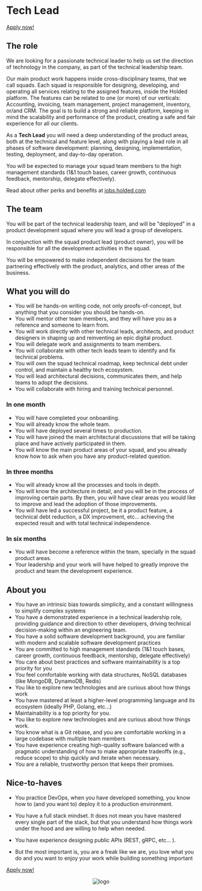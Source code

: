 # Tech Lead

[Apply now!](https://jobs.holded.com/o/tech-lead/c/new)

## The role

We are looking for a passionate technical leader to help us set the direction of technology in the company, as part of
the technical leadership team.

Our main product work happens inside cross-disciplinary teams, that we call squads. Each squad is responsible for
designing, developing, and operating all services relating to the assigned features, inside the Holded platform. The
features can be related to one (or more) of our verticals: Accounting, invoicing, team management, project management,
inventory, or/and CRM. The goal is to build a strong and reliable platform, keeping in mind the scalability and
performance of the product, creating a safe and fair experience for all our clients.

As a **Tech Lead** you will need a deep understanding of the product areas, both at the technical and feature level,
along with playing a lead role in all phases of software development: planning, designing, implementation, testing,
deployment, and day-to-day operation.

You will be expected to manage your squad team members to the high management standards (1&1 touch bases, career growth,
continuous feedback, mentorship, delegate effectively).

Read about other perks and benefits at [jobs.holded.com](https://jobs.holded.com/)

## The team

You will be part of the technical leadership team, and will be "deployed" in a product development squad where you will
lead a group of developers.

In conjunction with the squad product lead (product owner), you will be responsible for all the development activities
in the squad.

You will be empowered to make independent decisions for the team partnering effectively with the product, analytics, and
other areas of the business.

## What you will do

- You will be hands-on writing code, not only proofs-of-concept, but anything that you consider you should be hands-on.
- You will mentor other team members, and they will have you as a reference and someone to learn from.
- You will work directly with other technical leads, architects, and product designers in shaping up and reinventing an
  epic digital product.
- You will delegate work and assignments to team members.
- You will collaborate with other tech leads team to identify and fix technical problems.
- You will own the squad technical roadmap, keep technical debt under control, and maintain a healthy tech ecosystem.
- You will lead architectural decisions, communicates them, and help teams to adopt the decisions.
- You will collaborate with hiring and training technical personnel.

### In one month

- You will have completed your onboarding.
- You will already know the whole team.
- You will have deployed several times to production.
- You will have joined the main architectural discussions that will be taking place and have actively participated in
  them.
- You will know the main product areas of your squad, and you already know how to ask when you have any product-related
  question.

### In three months

- You will already know all the processes and tools in depth.
- You will know the architecture in detail, and you will be in the process of improving certain parts. By then, you will
  have clear areas you would like to improve and lead the adoption of those improvements.
- You will have led a successful project, be it a product feature, a technical debt reduction, a DX improvement, etc...
  achieving the expected result and with total technical independence.

### In six months

- You will have become a reference within the team, specially in the squad product areas.
- Your leadership and your work will have helped to greatly improve the product and team the development experience.

## About you

- You have an intrinsic bias towards simplicity, and a constant willingness to simplify complex systems
- You have a demonstrated experience in a technical leadership role, providing guidance and direction to other
  developers, driving technical decision-making within an engineering team.
- You have a solid software development background, you are familiar with modern and scalable software development
  practices
- You are committed to high management standards (1&1 touch bases, career growth, continuous feedback, mentorship,
  delegate effectively)
- You care about best practices and software maintainability is a top priority for you
- You feel comfortable working with data structures, NoSQL databases (like MongoDB, DynamoDB, Redis)
- You like to explore new technologies and are curious about how things work
- You have mastered at least a higher-level programming language and its ecosystem (ideally PHP, Golang, etc...)
- Maintainability is a top priority for you.
- You like to explore new technologies and are curious about how things work.
- You know what is a Git rebase, and you are comfortable working in a large codebase with multiple team members
- You have experience creating high-quality software balanced with a pragmatic understanding of how to make appropriate
  tradeoffs (e.g., reduce scope) to ship quickly and iterate when necessary.
- You are a reliable, trustworthy person that keeps their promises.

## Nice-to-haves

- You practice DevOps, when you have developed something, you know how to (and you want to) deploy it to a production
  environment.

- You have a full stack mindset. It does not mean you have mastered every single part of the stack, but that you
  understand how things work under the hood and are willing to help when needed. 

- You have experience designing public APIs (REST, gRPC, etc... ).
  
- But the most important is, you are a freak like we are, you love what you do and you want to enjoy your work while
  building something important


[Apply now!](https://jobs.holded.com/o/tech-lead/c/new)

<p align="center">
  <img src="https://europe-west1-holded-analytics-dev-208b.cloudfunctions.net/image_tracker/tech-lead.png?id=tech-lead.md" title="logo">
</p>
